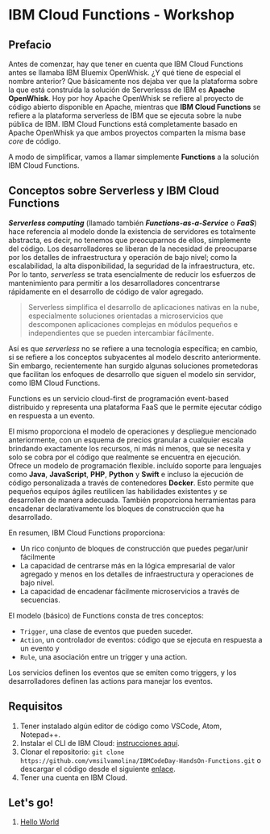 # IBM Cloud Functions - Workshop

## Prefacio

Antes de comenzar, hay que tener en cuenta que IBM Cloud Functions antes se llamaba IBM Bluemix OpenWhisk. ¿Y qué tiene de especial el nombre anterior? Que básicamente nos dejaba ver que la plataforma sobre la que está construida la solución de Serverlesss de IBM es **Apache OpenWhisk**. Hoy por hoy Apache OpenWhisk  se refiere al proyecto de código abierto disponible en Apache, mientras que **IBM Cloud Functions** se refiere a la plataforma serverless de IBM que se ejecuta sobre la nube pública de IBM. IBM Cloud Functions está completamente basado en Apache OpenWhisk ya que ambos proyectos comparten la misma base *core* de código.

A modo de simplificar, vamos a llamar simplemente **Functions** a la solución IBM Cloud Functions.

## Conceptos sobre Serverless y IBM Cloud Functions

***Serverless computing*** (llamado también ***Functions-as-a-Service*** o ***FaaS***) hace referencia al modelo donde la existencia de servidores es totalmente abstracta, es decir, no tenemos que preocuparnos de ellos, simplemente del código. Los desarrolladores se liberan de la necesidad de preocuparse por los detalles de infraestructura y operación de bajo nivel; como la escalabilidad, la alta disponibilidad, la seguridad de la infraestructura, etc. Por lo tanto, *serverless* se trata esencialmente de reducir los esfuerzos de mantenimiento para permitir a los desarrolladores concentrarse rápidamente en el desarrollo de código de valor agregado.

> Serverless simplifica el desarrollo de aplicaciones nativas en la nube, especialmente soluciones orientadas a microservicios que descomponen aplicaciones complejas en módulos pequeños e independientes que se pueden intercambiar fácilmente.

Así es que *serverless* no se refiere a una tecnología específica; en cambio, si se refiere a los conceptos subyacentes al modelo descrito anteriormente. Sin embargo, recientemente han surgido algunas soluciones prometedoras que facilitan los enfoques de desarrollo que siguen el modelo sin servidor, como IBM Cloud Functions.

Functions es un servicio cloud-first de programación event-based distribuido y representa una plataforma FaaS que le permite ejecutar código en respuesta a un evento.


El mismo proporciona el modelo de operaciones y despliegue mencionado anteriormente, con un esquema de precios granular a cualquier escala brindando exactamente los recursos, ni más ni menos, que se necesita y solo se cobra por el código que realmente se encuentra en ejecución. Ofrece un modelo de programación flexible. incluído soporte para lenguajes como **Java**, **JavaScript**, **PHP**, **Python** y **Swift** e incluso la ejecución de código personalizada a través de contenedores **Docker**. Esto permite que pequeños equipos ágiles reutilicen las habilidades existentes y se desarrollen de manera adecuada. También proporciona herramientas para encadenar declarativamente los bloques de construcción que ha desarrollado.

En resumen, IBM Cloud Functions proporciona:

* Un rico conjunto de bloques de construcción que puedes pegar/unir fácilmente
* La capacidad de centrarse más en la lógica empresarial de valor agregado y menos en los detalles de infraestructura y operaciones de bajo nivel.
* La capacidad de encadenar fácilmente microservicios a través de secuencias.

El modelo (básico) de Functions consta de tres conceptos:

* `Trigger`, una clase de eventos que pueden suceder.
* `Action`, un controlador de eventos: código que se ejecuta en respuesta a un evento y
* `Rule`, una asociación entre un trigger y una action.

Los servicios definen los eventos que se emiten como triggers, y los desarrolladores definen las actions para manejar los eventos.

## Requisitos

1. Tener instalado algún editor de código como VSCode, Atom, Notepad++.
2. Instalar el CLI de IBM Cloud: [instrucciones aquí](https://cloud.ibm.com/docs/cli?topic=cloud-cli-getting-started).
3. Clonar el repositorio:
```git clone https://github.com/vmsilvamolina/IBMCodeDay-HandsOn-Functions.git```
o descargar el código desde el siguiente [enlace](https://github.com/vmsilvamolina/IBMCodeDay-HandsOn-Functions/archive/master.zip).
4. Tener una cuenta en IBM Cloud.


## Let's go!

1. [Hello World](https://github.com/vmsilvamolina/IBMCodeDay-HandsOn-Functions/blob/master/1_HelloWorld/helloWorld.md)